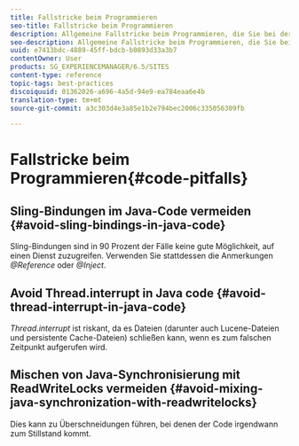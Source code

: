 ```yaml
---
title: Fallstricke beim Programmieren
seo-title: Fallstricke beim Programmieren
description: Allgemeine Fallstricke beim Programmieren, die Sie bei der Entwicklung für AEM vermeiden sollten
seo-description: Allgemeine Fallstricke beim Programmieren, die Sie bei der Entwicklung für AEM vermeiden sollten
uuid: e7413bdc-4889-45ff-bdcb-b0893d33a3b7
contentOwner: User
products: SG_EXPERIENCEMANAGER/6.5/SITES
content-type: reference
topic-tags: best-practices
discoiquuid: 01362026-a696-4a5d-94e9-ea784eaa6e4b
translation-type: tm+mt
source-git-commit: a3c303d4e3a85e1b2e794bec2006c335056309fb

---
```



# Fallstricke beim Programmieren{#code-pitfalls}

## Sling-Bindungen im Java-Code vermeiden {#avoid-sling-bindings-in-java-code}

Sling-Bindungen sind in 90 Prozent der Fälle keine gute Möglichkeit, auf einen Dienst zuzugreifen. Verwenden Sie stattdessen die Anmerkungen *@Reference* oder *@Inject*.

## Avoid Thread.interrupt in Java code {#avoid-thread-interrupt-in-java-code}

*Thread.interrupt* ist riskant, da es Dateien (darunter auch Lucene-Dateien und persistente Cache-Dateien) schließen kann, wenn es zum falschen Zeitpunkt aufgerufen wird.

## Mischen von Java-Synchronisierung mit ReadWriteLocks vermeiden {#avoid-mixing-java-synchronization-with-readwritelocks}

Dies kann zu Überschneidungen führen, bei denen der Code irgendwann zum Stillstand kommt.
